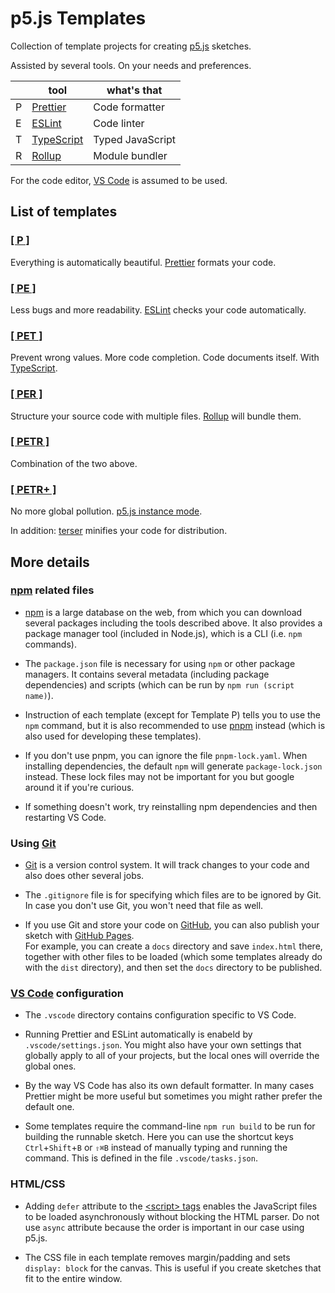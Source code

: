 # p5.js Templates

Collection of template projects for creating [p5.js](https://p5js.org/) sketches.

Assisted by several tools. On your needs and preferences.

||tool|what's that|
|-|-|-|
|P|[Prettier](https://prettier.io/)|Code formatter|
|E|[ESLint](https://eslint.org/)|Code linter|
|T|[TypeScript](https://www.typescriptlang.org/)|Typed JavaScript|
|R|[Rollup](https://rollupjs.org/)|Module bundler|

For the code editor, [VS Code](https://code.visualstudio.com/) is assumed to be used.


## List of templates

### [[ P ]](https://github.com/fal-works/p5js-template-p)

Everything is automatically beautiful. [Prettier](https://prettier.io/) formats your code.

### [[ PE ]](https://github.com/fal-works/p5js-template-pe)

Less bugs and more readability. [ESLint](https://eslint.org/) checks your code automatically.

### [[ PET ]](https://github.com/fal-works/p5js-template-pet)

Prevent wrong values. More code completion. Code documents itself. With [TypeScript](https://www.typescriptlang.org/).

### [[ PER ]](https://github.com/fal-works/p5js-template-per)

Structure your source code with multiple files. [Rollup](https://rollupjs.org/) will bundle them.

### [[ PETR ]](https://github.com/fal-works/p5js-template-petr)

Combination of the two above.

### [[ PETR+ ]](https://github.com/fal-works/p5js-template-petr-plus)

No more global pollution. [p5.js instance mode](https://github.com/processing/p5.js/wiki/Global-and-instance-mode).

In addition: [terser](https://terser.org/) minifies your code for distribution.


## More details

### [npm](https://docs.npmjs.com/) related files

- [npm](https://docs.npmjs.com/) is a large database on the web, from which you can download several packages including the tools described above. It also provides a package manager tool (included in Node.js), which is a CLI (i.e. `npm` commands).

- The `package.json` file is necessary for using `npm` or other package managers. It contains several metadata (including package dependencies) and scripts (which can be run by `npm run (script name)`).

- Instruction of each template (except for Template P) tells you to use the `npm` command, but it is also recommended to use [pnpm](https://pnpm.js.org/) instead (which is also used for developing these templates).

- If you don't use pnpm, you can ignore the file `pnpm-lock.yaml`. When installing dependencies, the default `npm` will generate `package-lock.json` instead. These lock files may not be important for you but google around it if you're curious.

- If something doesn't work, try reinstalling npm dependencies and then restarting VS Code.

### Using [Git](https://git-scm.com/)

- [Git](https://git-scm.com/) is a version control system. It will track changes to your code and also does other several jobs.

- The `.gitignore` file is for specifying which files are to be ignored by Git. In case you don't use Git, you won't need that file as well.

- If you use Git and store your code on [GitHub](https://github.co.jp/), you can also publish your sketch with [GitHub Pages](https://docs.github.com/en/free-pro-team@latest/github/working-with-github-pages).  
For example, you can create a `docs` directory and save `index.html` there, together with other files to be loaded (which some templates already do with the `dist` directory), and then set the `docs` directory to be published.

### [VS Code](https://code.visualstudio.com/) configuration

- The `.vscode` directory contains configuration specific to VS Code.

- Running Prettier and ESLint automatically is enabeld by `.vscode/settings.json`. You might also have your own settings that globally apply to all of your projects, but the local ones will override the global ones.

- By the way VS Code has also its own default formatter. In many cases Prettier might be more useful but sometimes you might rather prefer the default one.

- Some templates require the command-line `npm run build` to be run for building the runnable sketch. Here you can use the shortcut keys `Ctrl`+`Shift`+`B` or `⇧⌘B` instead of manually typing and running the command. This is defined in the file `.vscode/tasks.json`.

### HTML/CSS

- Adding `defer` attribute to the [\<script\> tags](https://developer.mozilla.org/en-US/docs/Web/HTML/Element/script) enables the JavaScript files to be loaded asynchronously without blocking the HTML parser. Do not use `async` attribute because the order is important in our case using p5.js.

- The CSS file in each template removes margin/padding and sets `display: block` for the canvas. This is useful if you create sketches that fit to the entire window.
